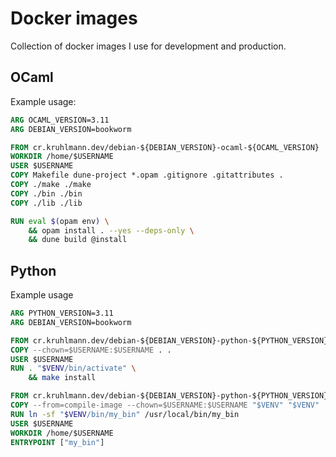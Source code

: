 # Docker images

Collection of docker images I use for development and production.

## OCaml

Example usage:

```Dockerfile
ARG OCAML_VERSION=3.11
ARG DEBIAN_VERSION=bookworm

FROM cr.kruhlmann.dev/debian-${DEBIAN_VERSION}-ocaml-${OCAML_VERSION}
WORKDIR /home/$USERNAME
USER $USERNAME
COPY Makefile dune-project *.opam .gitignore .gitattributes .
COPY ./make ./make
COPY ./bin ./bin
COPY ./lib ./lib

RUN eval $(opam env) \
    && opam install . --yes --deps-only \
    && dune build @install 
```

## Python

Example usage

```Dockerfile
ARG PYTHON_VERSION=3.11
ARG DEBIAN_VERSION=bookworm

FROM cr.kruhlmann.dev/debian-${DEBIAN_VERSION}-python-${PYTHON_VERSION} AS compile-image
COPY --chown=$USERNAME:$USERNAME . .
USER $USERNAME
RUN . "$VENV/bin/activate" \
    && make install

FROM cr.kruhlmann.dev/debian-${DEBIAN_VERSION}-python-${PYTHON_VERSION}
COPY --from=compile-image --chown=$USERNAME:$USERNAME "$VENV" "$VENV"
RUN ln -sf "$VENV/bin/my_bin" /usr/local/bin/my_bin
USER $USERNAME
WORKDIR /home/$USERNAME
ENTRYPOINT ["my_bin"]
```
